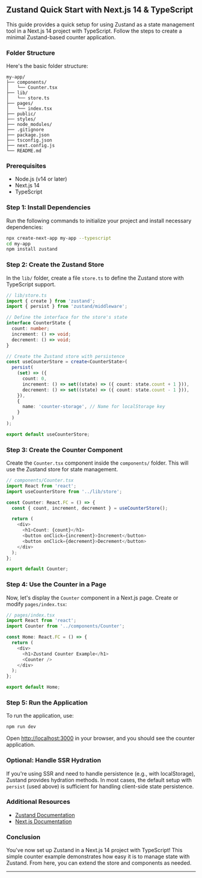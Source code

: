 ## Zustand Quick Start with Next.js 14 & TypeScript

This guide provides a quick setup for using Zustand as a state management tool in a Next.js 14 project with TypeScript. Follow the steps to create a minimal Zustand-based counter application.

### Folder Structure

Here's the basic folder structure:

```
my-app/
├── components/
│   └── Counter.tsx
├── lib/
│   └── store.ts
├── pages/
│   └── index.tsx
├── public/
├── styles/
├── node_modules/
├── .gitignore
├── package.json
├── tsconfig.json
├── next.config.js
└── README.md
```

### Prerequisites

- Node.js (v14 or later)
- Next.js 14
- TypeScript

### Step 1: Install Dependencies

Run the following commands to initialize your project and install necessary dependencies:

```bash
npx create-next-app my-app --typescript
cd my-app
npm install zustand
```

### Step 2: Create the Zustand Store

In the `lib/` folder, create a file `store.ts` to define the Zustand store with TypeScript support.

```typescript
// lib/store.ts
import { create } from 'zustand';
import { persist } from 'zustand/middleware';

// Define the interface for the store's state
interface CounterState {
  count: number;
  increment: () => void;
  decrement: () => void;
}

// Create the Zustand store with persistence
const useCounterStore = create<CounterState>(
  persist(
    (set) => ({
      count: 0,
      increment: () => set((state) => ({ count: state.count + 1 })),
      decrement: () => set((state) => ({ count: state.count - 1 })),
    }),
    {
      name: 'counter-storage', // Name for localStorage key
    }
  )
);

export default useCounterStore;
```

### Step 3: Create the Counter Component

Create the `Counter.tsx` component inside the `components/` folder. This will use the Zustand store for state management.

```typescript
// components/Counter.tsx
import React from 'react';
import useCounterStore from '../lib/store';

const Counter: React.FC = () => {
  const { count, increment, decrement } = useCounterStore();

  return (
    <div>
      <h1>Count: {count}</h1>
      <button onClick={increment}>Increment</button>
      <button onClick={decrement}>Decrement</button>
    </div>
  );
};

export default Counter;
```

### Step 4: Use the Counter in a Page

Now, let's display the `Counter` component in a Next.js page. Create or modify `pages/index.tsx`:

```typescript
// pages/index.tsx
import React from 'react';
import Counter from '../components/Counter';

const Home: React.FC = () => {
  return (
    <div>
      <h1>Zustand Counter Example</h1>
      <Counter />
    </div>
  );
};

export default Home;
```

### Step 5: Run the Application

To run the application, use:

```bash
npm run dev
```

Open [http://localhost:3000](http://localhost:3000) in your browser, and you should see the counter application.

### Optional: Handle SSR Hydration

If you're using SSR and need to handle persistence (e.g., with localStorage), Zustand provides hydration methods. In most cases, the default setup with `persist` (used above) is sufficient for handling client-side state persistence.

### Additional Resources

- [Zustand Documentation](https://docs.pmnd.rs/zustand)
- [Next.js Documentation](https://nextjs.org/docs)

### Conclusion

You've now set up Zustand in a Next.js 14 project with TypeScript! This simple counter example demonstrates how easy it is to manage state with Zustand. From here, you can extend the store and components as needed.

---